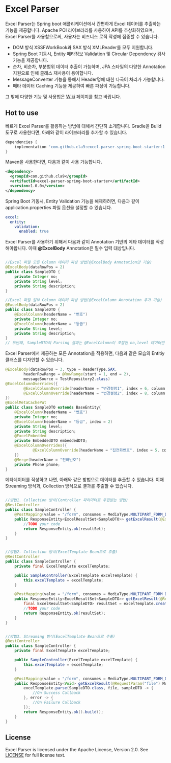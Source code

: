 Excel Parser
===

Excel Parser는 Spring boot 애플리케이션에서 간편하게 Excel 데이터를 추출하는 기능을 제공합니다.
Apache POI 라이브러리를 사용하여 API를 추상화하였으며, Excel Parser를 사용함으로써, 사용자는 비즈니스 로직 작성에 집중할 수 있습니다.

- DOM 방식 XSSFWorkBook과 SAX 방식 XMLReader를 모두 지원합니다.
- Spring Boot 기동시, Entity 메타정보 Validation 및 Circular Dependency 검사 기능을 제공합니다.
- 순차, 비순차, 부분범위 데이터 추출이 가능하며, JPA 스타일의 다양한 Annotation 지원으로 인해 클래스 재사용이 용이합니다.
- MessageConverter 기능을 통해서 Header명에 대한 다국어 처리가 가능합니다.
- 메타 데이터 Caching 기능을 제공하여 빠른 파싱이 가능합니다.

그 밖에 다양한 기능 및 사용법은 [Wiki](https://github.com/cla9/excel-parser-spring-boot-starter/wiki) 페이지를 참고 바랍니다.

Hot to use
---

빠르게 Excel Parser를 활용하는 방법에 대해서 간단히 소개합니다.
Gradle을 Build 도구로 사용한다면, 아래와 같이 라이브러리를 추가할 수 있습니다.


```groovy
dependencies {
    implementation 'com.github.cla9:excel-parser-spring-boot-starter:1.0.0'
}    
```


Maven을 사용한다면, 다음과 같이 사용 가능합니다.


```xml
<dependency>
  <groupId>com.github.cla9</groupId>
  <artifactId>excel-parser-spring-boot-starter</artifactId>
  <version>1.0.0</version>
</dependency>
```


Spring Boot 기동시, Entity Validation 기능을 해제하려면, 다음과 같이 application.properties 파일 옵션을 설정할 수 있습니다.    


```yaml
excel:
  entity:
    validation:
      enabled: true
```

Excel Parser를 사용하기 위해서 다음과 같이 Annotation 기반의 메타 데이터를 작성해야합니다. 이때 __@ExcelBody__ Annotation은 필수 입력 대상입니다.  

```java

//Excel 파일 모든 Column 데이터 파싱 방법(@ExcelBody Annotation만 기술)
@ExcelBody(dataRowPos = 2)
public class SampleDTO {
    private Integer no;
    private String level;
    private String description;
}

//Excel 파일 일부 Column 데이터 파싱 방법(@ExcelColumn Annotation 추가 기술)
@ExcelBody(dataRowPos = 2)
public class SampleDTO {
    @ExcelColumn(headerName = "번호")
    private Integer no;
    @ExcelColumn(headerName = "등급")
    private String level;
    private String description;
}
// 두번째, SampleDTO의 Parsing 결과는 @ExcelColumn이 포함된 no,level 데이터만 추출됨
```


Excel Parser에서 제공하는 모든 Annotation을 적용하면, 다음과 같은 모습의 Entitiy 클래스를 디자인할 수 있습니다.  


```java
@ExcelBody(dataRowPos = 3, type = ReaderType.SAX,
        headerRowRange = @RowRange(start = 1, end = 2),
        messageSource = TestRepository2.class)
@ExcelColumnOverrides({
        @ExcelColumnOverride(headerName = "변경컬럼1", index = 6, column = @ExcelColumn(headerName = "기존컬럼1", index = 10)),
        @ExcelColumnOverride(headerName = "변경컬럼2", index = 8, column = @ExcelColumn(headerName = "기존컬럼2", index = 10)),
})
@ExcelMetaCachePut
public class SampleDTO extends BaseEntity{
    @ExcelColumn(headerName = "번호")
    private Integer no;
    @ExcelColumn(headerName = "등급", index = 2)
    private String level;
    private String description;
    @ExcelEmbedded
    private EmbeddedDTO embeddedDTO;
    @ExcelColumnOverrides({
            @ExcelColumnOverride(headerName = "집전화번호", index = 5, column = @ExcelColumn(headerName = "휴대전화번호", index = 4)),
    })
    @Merge(headerName = "전화번호")
    private Phone phone;
}
```

메타데이터를 작성하고 나면, 아래와 같은 방법으로 데이터를 추출할 수 있습니다. 이때 Streaming 방식과, Collection 방식으로 결과를 추출할 수 있습니다.

```java

//방법1. Collection 방식(Controller 파라미터로 주입받는 방법)
@RestController
public class SampleController {
    @PostMapping(value = "/form", consumes = MediaType.MULTIPART_FORM_DATA_VALUE)
    public ResponseEntity<ExcelResultSet<SampleDTO>> getExcelResult(@ExcelRequestBody ExcelResultSet<SampleDTO> resultSet) {
        //TODO your code
        return ResponseEntity.ok(resultSet);
    }
}


//방법2. Collection 방식(ExcelTemplate Bean으로 추출)
@RestController
public class SampleController {
    private final ExcelTemplate excelTemplate;

    public SampleController(ExcelTemplate excelTemplate) {
        this.excelTemplate = excelTemplate;
    }

    @PostMapping(value = "/form", consumes = MediaType.MULTIPART_FORM_DATA_VALUE)
    public ResponseEntity<ExcelResultSet<SampleDTO>> getExcelResult(@RequestParam("file") MultipartFile file) {
        final ExcelResultSet<SampleDTO> resultSet = excelTemplate.createResultSet(SampleDTO.class, file);
        //TODO your code
        return ResponseEntity.ok(resultSet);
    }
}


//방법3. Streaming 방식(ExcelTemplate Bean으로 추출)
@RestController
public class SampleController {
    private final ExcelTemplate excelTemplate;

    public SampleController(ExcelTemplate excelTemplate) {
        this.excelTemplate = excelTemplate;
    }

    @PostMapping(value = "/form", consumes = MediaType.MULTIPART_FORM_DATA_VALUE)
    public ResponseEntity<Void> getExcelResult(@RequestParam("file") MultipartFile file) {
        excelTemplate.parse(SampleDTO.class, file, sampleDTO -> {
            //On Success Callback
        }, error -> {
            //On Failure Callback
        });
        return ResponseEntity.ok().build();
    }
}
```

License
---
Excel Parser is licensed under the Apache License, Version 2.0. See [LICENSE](https://github.com/cla9/excel-parser-spring-boot-starter/blob/master/LICENSE) for full license text.
